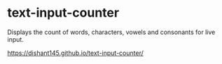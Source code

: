 # text-input-counter


Displays the count of words, characters, vowels and consonants for live input.


https://dishant145.github.io/text-input-counter/
